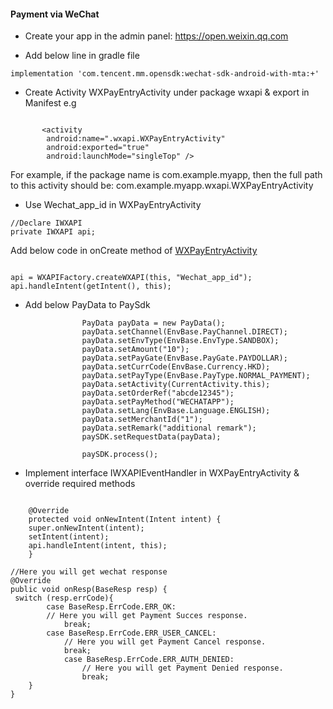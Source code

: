 

#### Payment via WeChat

*	Create your app in the admin panel: https://open.weixin.qq.com

*   Add below line in gradle file
```
implementation 'com.tencent.mm.opensdk:wechat-sdk-android-with-mta:+'
```

* Create Activity  WXPayEntryActivity under package wxapi & export in Manifest
e.g

```

       <activity
        android:name=".wxapi.WXPayEntryActivity"
        android:exported="true"
        android:launchMode="singleTop" />

```

 For example, if the package name is com.example.myapp, then the full path to this activity should be: com.example.myapp.wxapi.WXPayEntryActivity
 
 
 * Use Wechat_app_id in  WXPayEntryActivity
 
 ```
 //Declare IWXAPI
 private IWXAPI api;

```

Add below code in onCreate method of [WXPayEntryActivity](https://github.com/asiapay-lib/paysdk-android-demo/blob/master/app/src/main/java/com/asiapay/SDKApp/wxapi/WXPayEntryActivity.java)

```

api = WXAPIFactory.createWXAPI(this, "Wechat_app_id");
api.handleIntent(getIntent(), this);

```

*  Add below PayData to PaySdk

```
                PayData payData = new PayData();
                payData.setChannel(EnvBase.PayChannel.DIRECT);
                payData.setEnvType(EnvBase.EnvType.SANDBOX);
                payData.setAmount("10");
                payData.setPayGate(EnvBase.PayGate.PAYDOLLAR);
                payData.setCurrCode(EnvBase.Currency.HKD);
                payData.setPayType(EnvBase.PayType.NORMAL_PAYMENT);
                payData.setActivity(CurrentActivity.this);
                payData.setOrderRef("abcde12345");
                payData.setPayMethod("WECHATAPP");
                payData.setLang(EnvBase.Language.ENGLISH);
                payData.setMerchantId("1");
                payData.setRemark("additional remark");
                paySDK.setRequestData(payData);

                paySDK.process();

```

 * Implement interface IWXAPIEventHandler in WXPayEntryActivity & override required methods

```

    @Override
    protected void onNewIntent(Intent intent) {
    super.onNewIntent(intent);
    setIntent(intent);
    api.handleIntent(intent, this);
    }

```

```
//Here you will get wechat response
@Override
public void onResp(BaseResp resp) {
 switch (resp.errCode){
        case BaseResp.ErrCode.ERR_OK:
        // Here you will get Payment Succes response.
            break;
        case BaseResp.ErrCode.ERR_USER_CANCEL:
            // Here you will get Payment Cancel response.
            break;
            case BaseResp.ErrCode.ERR_AUTH_DENIED:
                // Here you will get Payment Denied response.
                break;
    }
}

```


